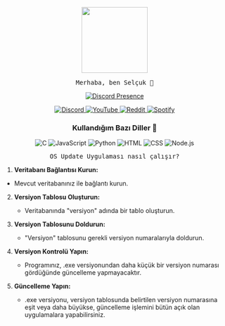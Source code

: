 <p align="center">
  <img src="https://media.giphy.com/media/Y4ak9Ki2GZCbJxAnJD/giphy.gif" width="150px">
</p>
<p align="center">
  <samp>
    Merhaba, ben Selçuk 👋<br>
  </samp>
</p>

<p align="center">
  <a href="https://discord.com/users/481831692399673375" target="_blank">
    <img src="https://lanyard.cnrad.dev/api/481831692399673375?hideActivity=true" alt="Discord Presence" style="max-width: 100%;">
  </a>
</p>

<p align="center">
  <a href="https://discordapp.com/users/481831692399673375">
    <img src="https://img.shields.io/badge/Discord-Zyix%231002-7289DA?logo=discord&style=flat-square" alt="Discord">
  </a>
  <a href="https://www.youtube.com/channel/UC7uBi3y2HOCLde5MYWECynQ?view_as=subscriber">
    <img src="https://img.shields.io/badge/YouTube-Subscribe-red?logo=youtube&style=flat-square" alt="YouTube">
  </a>
  <a href="https://www.reddit.com/user/_Zyix">
    <img src="https://img.shields.io/badge/Reddit-Profile-orange?logo=reddit&style=flat-square" alt="Reddit">
  </a>
  <a href="https://open.spotify.com/user/07288iyoa19459y599jutdex6">
    <img src="https://img.shields.io/badge/Spotify-Follow-green?logo=spotify&style=flat-square" alt="Spotify">
  </a>
</p>

<h3 align="center">Kullandığım Bazı Diller 🏫</h3>
<p align="center">
  <img src="https://img.shields.io/badge/C-00599C?logo=c&logoColor=white&style=flat-square" alt="C">
  <img src="https://img.shields.io/badge/JavaScript-F7DF1E?logo=javascript&logoColor=black&style=flat-square" alt="JavaScript">
  <img src="https://img.shields.io/badge/Python-3776AB?logo=python&logoColor=white&style=flat-square" alt="Python">
  <img src="https://img.shields.io/badge/HTML-239120?logo=html5&logoColor=white&style=flat-square" alt="HTML">
  <img src="https://img.shields.io/badge/CSS-239120?logo=css3&logoColor=white&style=flat-square" alt="CSS">
  <img src="https://img.shields.io/badge/Node.js-339933?logo=node.js&logoColor=white&style=flat-square" alt="Node.js">
</p>
<p align="center">
  <samp>
    OS Update Uygulaması nasıl çalışır?
    
  1. **Veritabanı Bağlantısı Kurun:**
   - Mevcut veritabanınız ile bağlantı kurun.

2. **Versiyon Tablosu Oluşturun:**
   - Veritabanında "versiyon" adında bir tablo oluşturun.

3. **Versiyon Tablosunu Doldurun:**
   - "Versiyon" tablosunu gerekli versiyon numaralarıyla doldurun.

4. **Versiyon Kontrolü Yapın:**
   - Programınız, .exe versiyonundan daha küçük bir versiyon numarası gördüğünde güncelleme yapmayacaktır.

5. **Güncelleme Yapın:**
   - .exe versiyonu, versiyon tablosunda belirtilen versiyon numarasına eşit veya daha büyükse, güncelleme işlemini bütün açık olan uygulamalara yapabilirsiniz.
  </samp>
</p>
